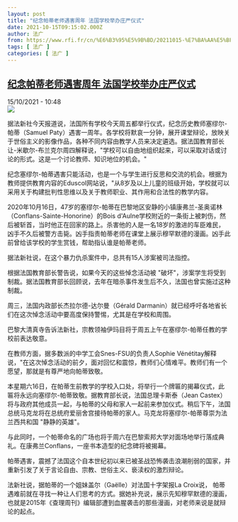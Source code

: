 ```yaml
---
layout: post
title: "纪念帕蒂老师遇害周年 法国学校举办庄严仪式"
date: 2021-10-15T09:15:02.000Z
author: 法广
from: https://www.rfi.fr/cn/%E6%B3%95%E5%9B%BD/20211015-%E7%BA%AA%E5%BF%B5%E5%B8%95%E8%92%82%E8%80%81%E5%B8%88%E9%81%87%E5%AE%B3%E5%91%A8%E5%B9%B4-%E6%B3%95%E5%9B%BD%E5%AD%A6%E6%A0%A1%E4%B8%BE%E5%8A%9E%E5%BA%84%E4%B8%A5%E4%BB%AA%E5%BC%8F
tags: [ 法广 ]
categories: [ 法广 ]
---
```

<!--1634289302000-->
[纪念帕蒂老师遇害周年 法国学校举办庄严仪式](https://www.rfi.fr/cn/%E6%B3%95%E5%9B%BD/20211015-%E7%BA%AA%E5%BF%B5%E5%B8%95%E8%92%82%E8%80%81%E5%B8%88%E9%81%87%E5%AE%B3%E5%91%A8%E5%B9%B4-%E6%B3%95%E5%9B%BD%E5%AD%A6%E6%A0%A1%E4%B8%BE%E5%8A%9E%E5%BA%84%E4%B8%A5%E4%BB%AA%E5%BC%8F)
------

<div>
<div>15/10/2021 - 10:48</div><img src="https://s.rfi.fr/media/display/0744e560-2d8f-11ec-9b6e-005056bf30b7/My%20Post-55.png"><div >                    <p>据法新社今天报道说，法国所有学校今天周五都举行仪式，纪念历史教师塞缪尔-帕蒂（Samuel Paty）遇害一周年。各学校将默哀一分钟，展开课堂辩论，放映关于世俗主义的影像作品，各种不同内容由教学人员来决定遴选。据法国教育部长让-米歇尔-布兰克尔周四解释说，"学校可以自由地组织起来，可以采取对话或讨论的形式。这是一个讨论教师、知识地位的机会。"</p><p>纪念塞缪尔-帕蒂遇害只能活动，也是一个与学生进行反思和交流的机会。根据为教师提供教育内容的Eduscol网站说，"从8岁及以上儿童的班级开始，学校就可以采用关于构建批判性思维以及关于教师职业、其作用和合法性的教学内容。</p><p>2020年10月16日，47岁的塞缪尔-帕蒂在巴黎地区安静的小镇康弗兰-圣奥诺林（Conflans-Sainte-Honorine）的Bois d'Aulne学校附近的一条街上被刺伤，然后被斩首，当时他正在回家的路上。杀害他的人是一名18岁的激进的车臣难民，凶手不久后被警方击毙。凶手指责帕蒂老师在课堂上展示穆罕默德的漫画。凶手此前曾给该学校的学生赏钱，帮助指认谁是帕蒂老师。</p><p>据法新社说，在这个暴力仇杀案件中，总共有15人涉案被司法指控。</p><p>根据法国教育部长警告说，如果今天的这些悼念活动被 "破坏"，涉案学生将受到制裁。据法国教育部长回顾说，去年在暗杀事件发生后不久，法国也曾实施过这种制裁。</p><p>周三，法国内政部长杰拉尔德-达尔曼（Gérald Darmanin）就已经呼吁各地省长们在这次悼念活动中要高度保持警惕，尤其是在学校和周围。</p><p>巴黎大清真寺告诉法新社，宗教领袖伊玛目将于周五上午在塞缪尔-帕蒂任教的学校前表达敬意。</p><p>在教师方面，据多数派的中学工会Snes-FSU的负责人Sophie Vénétitay解释说，"在这次悼念活动的前夕，面对回忆和震惊，教师们心情难平。教师们有一个愿望，那就是有尊严地向帕蒂致敬。</p><p>本星期六16日，在帕蒂生前教学的学校入口处，将举行一个牌匾的揭幕仪式，此匾将永远向塞缪尔-帕蒂致敬。据教育部长说，法国总理卡斯泰（Jean Castex）将与政府其他成员一起，与帕蒂的父母和家人一起前来参加仪式。稍后下午，法国总统马克龙将在总统府爱丽舍宫接待帕蒂的家人。马克龙将塞缪尔-帕蒂尊崇为法兰西共和国 "静静的英雄"。</p><p>与此同时，一个帕蒂命名的广场也将于周六在巴黎索邦大学对面场地举行落成典礼。在康弗兰Conflans，一座书本造型的纪念碑将被揭幕。</p><p>帕蒂遇害，震撼了法国这个自本世纪初以来已被圣战恐怖袭击浪潮削弱的国家，并重新引发了关于言论自由、宗教、世俗主义、亵渎权的激烈辩论。</p><p>法新社说，据帕蒂的一个姐妹盖尔（Gaëlle）对法国十字架报La Croix说， 帕蒂遇难前就在寻找一种让人们思考的方式。据她补充说，展示先知穆罕默德的漫画，也就是2015年《查理周刊》编辑部遭到血腥袭击的那些漫画，对老师来说是就辩论的起点。</p>                                            <div data-selfpromo-newsletter>    </div>    <div data-selfpromo-app>    </div>                </div>
</div>
